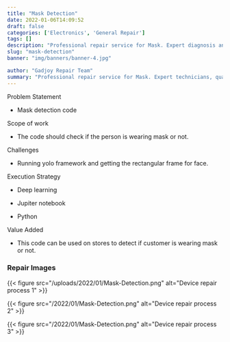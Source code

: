 ```yaml
---
title: "Mask Detection"
date: 2022-01-06T14:09:52
draft: false
categories: ['Electronics', 'General Repair']
tags: []
description: "Professional repair service for Mask. Expert diagnosis and quality repairs in Bangalore."
slug: "mask-detection"
banner: "img/banners/banner-4.jpg"

author: "Gadjoy Repair Team"
summary: "Professional repair service for Mask. Expert technicians, quality parts, warranty included."
---
```


Problem Statement 

- Mask detection code

Scope of work

- The code should check if the person is wearing mask or not.

Challenges

- Running yolo framework and getting the rectangular frame for face.

Execution Strategy 

- Deep learning 

- Jupiter notebook 

- Python

Value Added 

- This code can be used on stores to detect if customer is wearing mask or not.

### Repair Images

{{< figure src="/uploads/2022/01/Mask-Detection.png" alt="Device repair process 1" >}}

{{< figure src="/2022/01/Mask-Detection.png" alt="Device repair process 2" >}}

{{< figure src="/2022/01/Mask-Detection.png" alt="Device repair process 3" >}}

